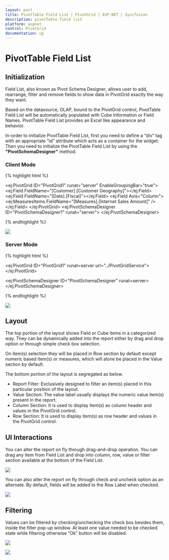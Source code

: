 ```yaml
---
layout: post
title: PivotTable Field List | PivotGrid | ASP.NET | Syncfusion
description: pivotTable field list
platform: aspnet
control: PivotGrid
documentation: ug
---
```


# PivotTable Field List

## Initialization  

Field List, also known as Pivot Schema Designer, allows user to add, rearrange, filter and remove fields to show data in PivotGrid exactly the way they want.

Based on the datasource, OLAP, bound to the PivotGrid control, PivotTable Field List will be automatically populated with Cube Information or Field Names. PivotTable Field List provides an Excel like appearance and behavior.

In-order to initialize PivotTable Field List, first you need to define a “div” tag with an appropriate “id” attribute which acts as a container for the widget. Then you need to initialize the PivotTable Field List by using the **"PivotSchemaDesigner"** method.

### Client Mode

{% highlight html %}

<ej:PivotGrid ID="PivotGrid1" runat="server" EnableGroupingBar="true">
    <DataSource Catalog="Adventure Works DW 2008 SE" Cube="Adventure Works" Data="http://bi.syncfusion.com/olap/msmdpump.dll">
        <Rows>
            <ej:Field FieldName="[Customer].[Customer Geography]"></ej:Field>
        </Rows>
        <Columns>
            <ej:Field FieldName="[Date].[Fiscal]"></ej:Field>
        </Columns>
        <Values>
            <ej:Field Axis="Column">
                <Measures>
                    <ej:MeasuresItems FieldName="[Measures].[Internet Sales Amount]" />
                </Measures>
            </ej:Field>
        </Values>
    </DataSource>
    <ClientSideEvents RenderSuccess="loadSchemaDesigner" />
</ej:PivotGrid>
<ej:PivotSchemaDesigner ID="PivotSchemaDesigner1" runat="server">
    <OlapSettings ShowKPI="true" ShowNamedSets="true" />
</ej:PivotSchemaDesigner>
    

<script type="text/javascript">
    function loadSchemaDesigner(args) {
        var PivotSchemaDesigner = $(".e-pivotschemadesigner").data('ejPivotSchemaDesigner');

        if (PivotSchemaDesigner.model.pivotControl == null) {
            PivotSchemaDesigner.model.pivotControl = this;
            PivotSchemaDesigner.model.layout = "excel";
            PivotSchemaDesigner.model.enableWrapper = true;
            PivotSchemaDesigner._load();
        }
        args.model.renderComplete = null;
    }
</script>
    
{% endhighlight %}

![](PivotTable-Field-List_images/OlapClientMode.png)

### Server Mode 

{% highlight html %}

<ej:PivotGrid ID="PivotGrid1" runat=server url="../PivotGridService">
    <ClientSideEvents  AfterServiceInvoke="OnAfterServiceInvoke"/>
</ej:PivotGrid>

<ej:PivotSchemaDesigner ID="PivotSchemaDesigner" runat=server></ej:PivotSchemaDesigner>
 
<script type="text/javascript">
 OnAfterServiceInvoke = function (evt) {
 if (evt.action == "initialize") {
  var PivotSchemaDesigner = $( ".e-pivotschemadesigner").data('ejPivotSchemaDesigner');
     if (PivotSchemaDesigner.model.pivotControl == null) {
         PivotSchemaDesigner.model.pivotControl = this;
         PivotSchemaDesigner.model.enableWrapper = true;
         PivotSchemaDesigner.model.layout = "excel";
         PivotSchemaDesigner._load();
      }
    }
  }
</script>

{% endhighlight %}

![](PivotTable-Field-List_images/pivotschema.png)


## Layout 

The top portion of the layout shows Field or Cube items in a categorized way. They can be dynamically added into the report either by drag and drop option or through simple check box selection.
 
On item(s) selection they will be placed in Row section by default except numeric based item(s) or measures, which will alone be placed in the Value section by default.

The bottom portion of the layout is segregated as below.

* Report Filter: Exclusively designed to filter an item(s) placed in this particular position of the layout. 
* Value Section: The value label usually displays the numeric value item(s) present in the report.
* Column Section: It is used to display item(s) as column header and values in the PivotGrid control. 
* Row Section: It is used to display item(s) as row header and values in the PivotGrid control.

## UI Interactions 
You can alter the report on fly through drag-and-drop operation. You can drag any item from Field List and drop into column, row, value or filter section available at the bottom of the Field List.

![](PivotTable-Field-List_images/schema.png) 

You can also alter the report on fly through check and uncheck option as an alternate. By default, fields will be added to the Row Label when checked.

![](PivotTable-Field-List_images/check-uncheck.png) 

## Filtering
Values can be filtered by checking/unchecking the check box besides them, inside the filter pop-up window. At least one value needed to be checked state while filtering otherwise “Ok” button will be disabled.

![](PivotTable-Field-List_images/filter.png) 

![](PivotTable-Field-List_images/filter1.png)

 